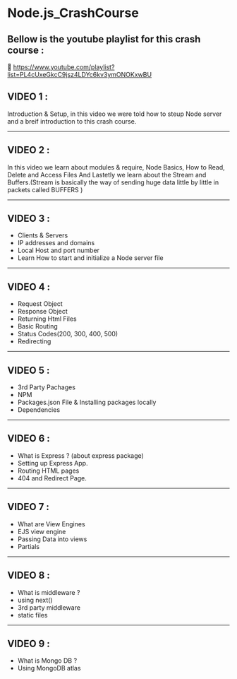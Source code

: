 # Node.js_CrashCourse

## Bellow is the youtube playlist for this crash course :

🔗 https://www.youtube.com/playlist?list=PL4cUxeGkcC9jsz4LDYc6kv3ymONOKxwBU

## VIDEO 1 : 
 Introduction & Setup, in this video we were told how to steup Node server and a breif introduction to this crash course.
____________________

## VIDEO 2 :
 In this video we learn about modules & require, Node Basics, How to Read, Delete and Access Files And Lastetly we learn about the Stream and Buffers.(Stream is basically the way of sending huge data little by little in packets called BUFFERS )
______________

## VIDEO 3 :
 * Clients & Servers
 * IP addresses and domains
 * Local Host and port number
 * Learn How to start and initialize a Node server file
_________________

## VIDEO 4 :
 * Request Object
 * Response Object
 * Returning Html Files
 * Basic Routing
 * Status Codes(200, 300, 400, 500)
 * Redirecting
_______________

## VIDEO 5 :
 * 3rd Party Pachages
 * NPM
 * Packages.json File & Installing packages locally
 * Dependencies
_________________

## VIDEO 6 : 
 * What is Express ? (about express package)
 * Setting up Express App.
 * Routing HTML pages
 * 404 and Redirect Page.
_________________

## VIDEO 7 :
 * What are View Engines
 * EJS view engine
 * Passing Data into views
 * Partials
________________

## VIDEO 8 :
 * What is middleware ?
 * using next()
 * 3rd party middleware
 * static files
_____________

## VIDEO 9 :
 * What is Mongo DB ?
 * Using MongoDB atlas

